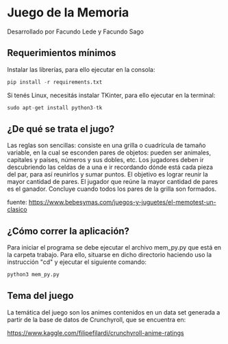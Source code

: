 # Juego de la Memoria

Desarrollado por Facundo Lede y Facundo Sago

## Requerimientos mínimos

Instalar las librerías, para ello ejecutar en la consola:
```python
pip install -r requirements.txt
```
Si tenés Linux, necesitás instalar TKinter, para ello ejecutar en la terminal:
```python
sudo apt-get install python3-tk
```

## ¿De qué se trata el jugo?

Las reglas son sencillas: consiste en una grilla o cuadrícula de tamaño variable,
en la cual se esconden pares de objetos: pueden ser animales, capitales y países, 
números y sus dobles, etc. Los jugadores deben ir descubriendo las celdas de a una
e ir recordando dónde está cada pieza del par, para así reunirlos y sumar puntos.
El objetivo es lograr reunir la mayor cantidad de pares. El jugador que reúne la
mayor cantidad de pares es el ganador. Concluye cuando todos los pares de la grilla
son formados.

fuente: https://www.bebesymas.com/juegos-y-juguetes/el-memotest-un-clasico

## ¿Cómo correr la aplicación?

Para iniciar el programa se debe ejecutar el archivo mem_py.py que está en la carpeta trabajo.
  Para ello, situarse en dicho directorio haciendo uso la instrucción "cd" y ejecutar el siguiente 
comando:

```python
python3 mem_py.py
```

## Tema del juego
La temática del juego son los animes contenidos en un data set generada a partir de la base de datos 
de Crunchyroll, que se encuentra en:

https://www.kaggle.com/filipefilardi/crunchyroll-anime-ratings

